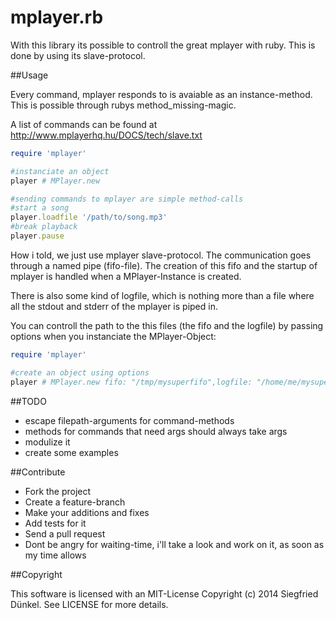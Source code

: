 # mplayer.rb

With this library its possible to controll the great mplayer with ruby. This is done by using its slave-protocol.

##Usage

Every command, mplayer responds to is avaiable as an instance-method. This is possible through rubys method_missing-magic.

A list of commands can be found at http://www.mplayerhq.hu/DOCS/tech/slave.txt

```ruby
require 'mplayer'

#instanciate an object
player # MPlayer.new

#sending commands to mplayer are simple method-calls
#start a song
player.loadfile '/path/to/song.mp3'
#break playback
player.pause
```

How i told, we just use mplayer slave-protocol. The communication goes through a named pipe (fifo-file). The creation of this fifo and the startup of mplayer is handled when a MPlayer-Instance is created. 

There is also some kind of logfile, which is nothing more than a file where all the stdout and stderr of the mplayer is piped in.

You can controll the path to the this files (the fifo and the logfile) by passing options when you instanciate the MPlayer-Object:

```ruby
require 'mplayer'

#create an object using options
player # MPlayer.new fifo: "/tmp/mysuperfifo",logfile: "/home/me/mysuperlogfile"
```

##TODO

* escape filepath-arguments for command-methods
* methods for commands that need args should always take args
* modulize it
* create some examples

##Contribute

* Fork the project
* Create a feature-branch
* Make your additions and fixes
* Add tests for it
* Send a pull request
* Dont be angry for waiting-time, i'll take a look and work on it, as soon as my time allows

##Copyright

This software is licensed with an MIT-License
Copyright (c) 2014 Siegfried Dünkel. See LICENSE for more details.
